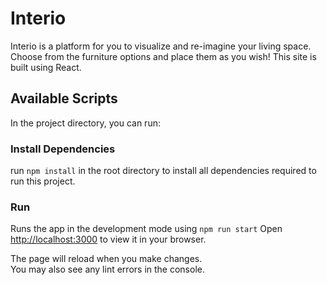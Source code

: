 # Interio

Interio is a platform for you to visualize and re-imagine your living space. Choose from the furniture options and place 
them as you wish! This site is built using React. 

## Available Scripts

In the project directory, you can run:

### Install Dependencies

run `npm install` in the root directory to install all dependencies required to run this project.
### Run 

Runs the app in the development mode using `npm run start`
Open [http://localhost:3000](http://localhost:3000) to view it in your browser.

The page will reload when you make changes.\
You may also see any lint errors in the console.






